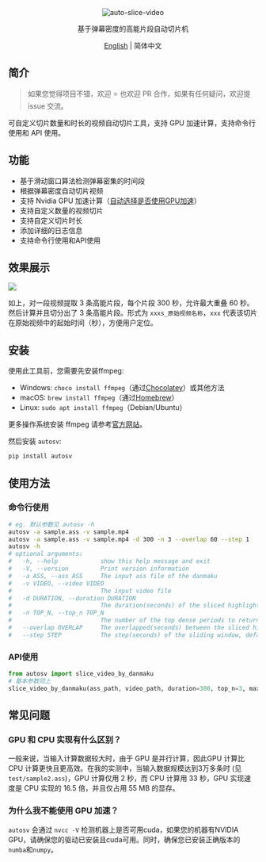 <div align="center">
  <picture>
    <source media="(prefers-color-scheme: dark)" srcset="assets/headerDark.svg" />
    <img src="assets/headerLight.svg" alt="auto-slice-video" />
  </picture>

基于弹幕密度的高能片段自动切片机

[English](./README-en.md) | 简体中文

</div>

## 简介

> 如果您觉得项目不错，欢迎 ⭐ 也欢迎 PR 合作，如果有任何疑问，欢迎提 issue 交流。

可自定义切片数量和时长的视频自动切片工具，支持 GPU 加速计算，支持命令行使用和 API 使用。

## 功能

- 基于滑动窗口算法检测弹幕密集的时间段
- 根据弹幕密度自动切片视频
- 支持 Nvidia GPU 加速计算（[自动选择是否使用GPU加速](#为什么我不能使用gpu加速)）
- 支持自定义数量的视频切片
- 支持自定义切片时长
- 添加详细的日志信息
- 支持命令行使用和API使用

## 效果展示

![](https://cdn.jsdelivr.net/gh/timerring/scratchpad2023/2024/2025-03-25-18-27-58.gif)

如上，对一段视频提取 3 条高能片段，每个片段 300 秒，允许最大重叠 60 秒。然后计算并且切分出了 3 条高能片段。形式为 `xxxs_原始视频名称`，`xxx` 代表该切片在原始视频中的起始时间（秒），方便用户定位。

## 安装

使用此工具前，您需要先安装ffmpeg:

- Windows: `choco install ffmpeg`（通过[Chocolatey](https://chocolatey.org/)）或其他方法
- macOS: `brew install ffmpeg`（通过[Homebrew](https://brew.sh/)）
- Linux: `sudo apt install ffmpeg`（Debian/Ubuntu）

更多操作系统安装 ffmpeg 请参考[官方网站](https://ffmpeg.org/download.html)。

然后安装 `autosv`:

```bash
pip install autosv
```

## 使用方法

### 命令行使用

```bash
# eg. 默认参数见 autosv -h
autosv -a sample.ass -v sample.mp4
autosv -a sample.ass -v sample.mp4 -d 300 -n 3 --overlap 60 --step 1
autosv -h
# optional arguments:
#   -h, --help            show this help message and exit
#   -V, --version         Print version information
#   -a ASS, --ass ASS     The input ass file of the danmaku
#   -v VIDEO, --video VIDEO
#                         The input video file
#   -d DURATION, --duration DURATION
#                         The duration(seconds) of the sliced highlight video, default is 60
#   -n TOP_N, --top_n TOP_N
#                         The number of the top dense periods to return, default is 1
#   --overlap OVERLAP     The overlapped(seconds) between the sliced highlight videos, default is 30
#   --step STEP           The step(seconds) of the sliding window, default is 1
```

### API使用

```python
from autosv import slice_video_by_danmaku
# 基本参数同上
slice_video_by_danmaku(ass_path, video_path, duration=300, top_n=3, max_overlap=60, step=1)
```

## 常见问题

### GPU 和 CPU 实现有什么区别？

一般来说，当输入计算数据较大时，由于 GPU 是并行计算，因此GPU 计算比 CPU 计算更快且更高效。在我的实测中，当输入数据规模达到3万多条时 (见`test/sample2.ass`)，GPU 计算仅用 2 秒，而 CPU 计算用 33 秒，GPU 实现速度是 CPU 实现的 16.5 倍，并且仅占用 55 MB 的显存。

### 为什么我不能使用 GPU 加速？

`autosv` 会通过 `nvcc -V` 检测机器上是否可用cuda，如果您的机器有NVIDIA GPU，请确保您的驱动已安装且cuda可用。同时，确保您已安装正确版本的`numba`和`numpy`。